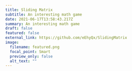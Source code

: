 ```yaml
---
title: Sliding Matrix
subtitle: An interesting math game
date: 2021-06-17T13:58:43.217Z
summary: An interesting math game
draft: false
featured: false
external_link: https://github.com/eEhyQx/SlidingMatrix
image:
  filename: featured.png
  focal_point: Smart
  preview_only: false
  alt_text: ""
---
```

